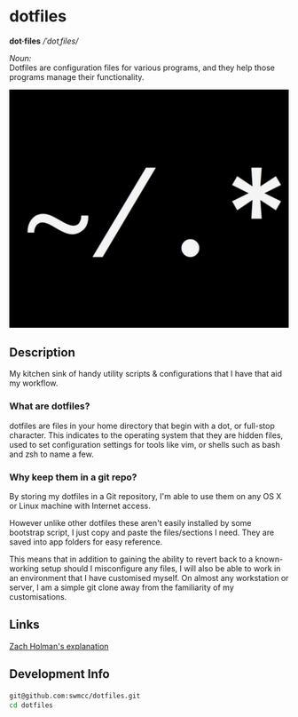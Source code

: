# dotfiles

**dot·files**  */ˈdotˌfiles/*

*Noun:*  
Dotfiles are configuration files for various programs, and they help those
programs manage their functionality.

![dotfiles](assets/dotfiles.png "dotfiles")

## Description

My kitchen sink of handy utility scripts & configurations that I have that aid
my workflow.

### What are dotfiles?

dotfiles are files in your home directory that begin with a dot, or full-stop
character. This indicates to the operating system that they are hidden files,
used to set configuration settings for tools like vim, or shells such as bash
and zsh to name a few.

### Why keep them in a git repo?

By storing my dotfiles in a Git repository, I'm able to use them on any
OS X or Linux machine with Internet access.

However unlike other dotfiles these aren't easily installed by some bootstrap script,
I just copy and paste the files/sections I need. They are saved into app folders
for easy reference.

This means that in addition to gaining the ability to revert back to a
known-working setup should I misconfigure any files, I will also be able
to work in an environment that I have customised myself. On almost any
workstation or server, I am a simple git clone away from the familiarity of
my customisations.

## Links

[Zach Holman's explanation](https://zachholman.com/2010/08/dotfiles-are-meant-to-be-forked/)

## Development Info

```bash
git@github.com:swmcc/dotfiles.git
cd dotfiles
```
